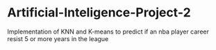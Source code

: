 # Artificial-Inteligence-Project-2
Implementation of KNN and K-means to predict if an nba player career resist 5 or more years in the league
